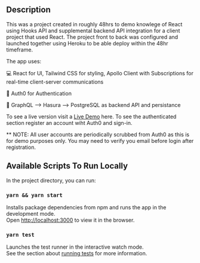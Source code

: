 ## Description
This was a project created in roughly 48hrs to demo knowlege of React using Hooks API and supplemental backend API integration for a client project that used React. The project front to back was configured and launched together using Heroku to be able deploy within the 48hr timeframe.

The app uses:

💻 React for UI, Tailwind CSS for styling, Apollo Client with Subscriptions for real-time client-server communications

🔐 Auth0 for Authentication

💽 GraphQL --> Hasura --> PostgreSQL as backend API and persistance


To see a live version visit a [Live Demo](https://notes-app.justinbellero.com) here.
To see the authenticated section register an account wiht Auth0 and sign-in. 

** NOTE: All user accounts are periodically scrubbed from Auth0 as this is for demo purposes only.
You may need to verify you email before login after registration.

## Available Scripts To Run Locally

In the project directory, you can run:

### `yarn && yarn start`

Installs package dependencies from npm and runs the app in the development mode.<br />
Open [http://localhost:3000](http://localhost:3000) to view it in the browser.

### `yarn test`

Launches the test runner in the interactive watch mode.<br />
See the section about [running tests](https://facebook.github.io/create-react-app/docs/running-tests) for more information.

